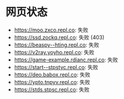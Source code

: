 # 网页状态
- https://moo.zxco.repl.co: 失败
- https://ssd.zockq.repl.co: 失败 (403)
- https://beaspy--hting.repl.co: 失败
- https://v2ray.yoyho.repl.co: 失败
- https://game-example.rdianc.repl.co: 失败
- https://start--stpstyc.repl.co: 失败
- https://deo.babox.repl.co: 失败
- https://ypto.tnpyv.repl.co: 失败
- https://stds.stpsc.repl.co: 失败
